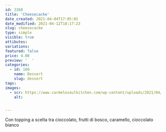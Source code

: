 ```yaml
---
id: 2268
title: 'Cheesecacke'
date_created: 2021-04-04T17:05:01
date_modified: 2021-04-12T18:17:23
slug: cheesecacke
type: simple
visible: true
attibutes: 
variations:
featured: false
price: 4.00
preview: '  '
categories: 
  - id: 166
    name: Dessert
    slug: dessert
tags: 
images: 
  - scr: https://www.carmelosoulkitchen.com/wp-content/uploads/2021/04/Cheesecake.png
    alt: 


---
```


<p>Con topping a scelta tra cioccolato, frutti di bosco, caramello, cioccolato bianco</p>

